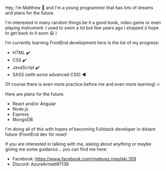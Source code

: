 Hey, I’m Matthew :wave: and I'm a young programmer that has lots of dreams and plans for the future.

I'm interested in many random things be it a good book, video game or even playing instrument. 
I used to swim a lot but few years ago i stopped (i hope to get back to it soon :smiley: )

I’m currently learning FrontEnd development here is the list of my progress:
   - HTML :heavy_check_mark:
   - CSS  :heavy_check_mark:
   - JavaScript :heavy_check_mark:
   - SASS (with some advanced CSS) :arrow_backward:
  
Of course there is even more practice before me and even more learning! :fire:

Here are plans for the future:
   
   - React and/or Angular
   - Node.js
   - Express
   - MongoDB
  
I'm doing all of this with hopes of becoming Fullstack developer in distant future (FrontEnd dev for now)!

If you are interested in talking with me, asking about anything or maybe giving me some guidance... you can find me here:

  - Facebook: https://www.facebook.com/mateusz.rogulski.359
  - Discord: AzureArmatt#7138


<!---
AzureArmatt/AzureArmatt is a ✨ special ✨ repository because its `README.md` (this file) appears on your GitHub profile.
You can click the Preview link to take a look at your changes.
--->
